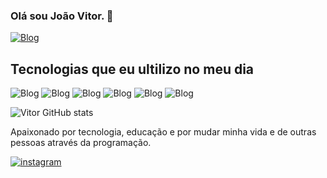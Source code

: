 ### Olá sou João Vitor. 👋

[![Blog](https://img.shields.io/website-up-down-green-red/http/monip.org.svg)](https://64f79c3808c07232442dc5c7--astounding-boba-3c50a3.netlify.app/#)


## Tecnologias que eu ultilizo no meu dia

![Blog](https://img.shields.io/badge/HTML5-E34F26?style=for-the-badge&logo=html5&logoColor=white) ![Blog](https://img.shields.io/badge/CSS3-1572B6?style=for-the-badge&logo=css3&logoColor=white) ![Blog](https://img.shields.io/badge/Tailwind_CSS-38B2AC?style=for-the-badge&logo=tailwind-css&logoColor=white)      ![Blog](https://img.shields.io/badge/JavaScript-F7DF1E?style=for-the-badge&logo=javascript&logoColor=black)  ![Blog](https://img.shields.io/badge/TypeScript-007ACC?style=for-the-badge&logo=typescript&logoColor=white) ![Blog](https://img.shields.io/badge/React-20232A?style=for-the-badge&logo=react&logoColor=61DAFB) 

![Vitor GitHub stats](https://github-readme-stats.vercel.app/api?username=eujoaovitor00&show_icons=true&theme=dracula)

Apaixonado por tecnologia, educação e por mudar minha vida e de outras pessoas através da programação.

[![instagram](https://img.shields.io/badge/Instagram-E4405F?style=for-the-badge&logo=instagram&logoColor=white)](https://www.instagram.com/eujoaovitor00/)


  
